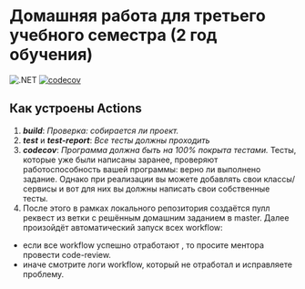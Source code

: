 # Домашняя работа для третьего учебного семестра (2 год обучения)

![.NET](https://github.com/eleborrr/dotnet-homeworks-2/actions/workflows/dotnet.yml/badge.svg)
[![codecov](https://codecov.io/gh/eleborrr/dotnet-homeworks-2/branch/master/graph/badge.svg?token=d3b6d3e8-8bef-40d0-9bc9-93acbe215ca9)](https://codecov.io/gh/eleborrr/dotnet-homeworks-2)

## Как устроены Actions
1. ***build***: *Проверка: собирается ли проект.*
2. ***test*** и ***test-report***: *Все тесты должны проходить*
4. ***codecov***: *Программа должна быть на 100% покрыта тестами.* 
Тесты, которые уже были написаны заранее, проверяют работоспособность вашей программы:  верно ли выполнено задание.
Однако при реализации вы можете добавлять свои классы/сервисы и вот для них вы должны написать свои собственные тесты.
5. После этого в рамках локального репозитория создаётся пулл реквест из ветки с решённым домашним заданием в master. Далее произойдёт автоматический запуск всех workflow:
- если все workflow успешно отработают , то просите ментора провести code-review. 
- иначе смотрите логи workflow, который не отработал и исправляете проблему.
